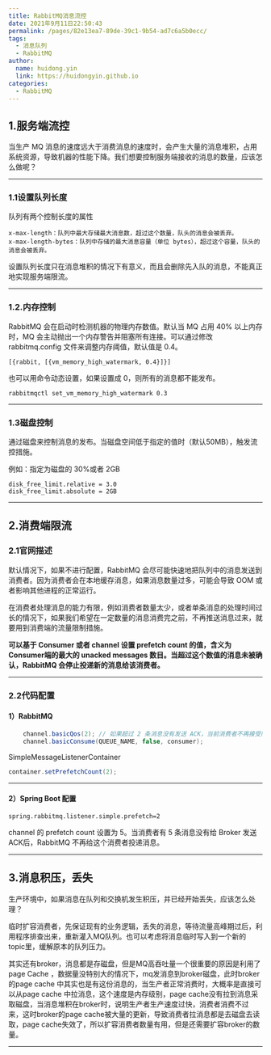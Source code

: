 ```yaml
---
title: RabbitMQ消息流控
date: 2021年9月11日22:50:43
permalink: /pages/82e13ea7-89de-39c1-9b54-ad7c6a5b0ecc/
tags: 
  - 消息队列
  - RabbitMQ
author: 
  name: huidong.yin
  link: https://huidongyin.github.io
categories: 
  - RabbitMQ
---
```


## 1.服务端流控

当生产 MQ 消息的速度远大于消费消息的速度时，会产生大量的消息堆积，占用系统资源，导致机器的性能下降。我们想要控制服务端接收的消息的数量，应该怎么做呢？

---

### 1.1设置队列长度

队列有两个控制长度的属性

```
x-max-length：队列中最大存储最大消息数，超过这个数量，队头的消息会被丢弃。
x-max-length-bytes：队列中存储的最大消息容量（单位 bytes），超过这个容量，队头的消息会被丢弃。
```

设置队列长度只在消息堆积的情况下有意义，而且会删除先入队的消息，不能真正地实现服务端限流。

---

### 1.2.内存控制

RabbitMQ 会在启动时检测机器的物理内存数值。默认当 MQ 占用 40% 以上内存时，MQ 会主动抛出一个内存警告并阻塞所有连接。可以通过修改rabbitmq.config 文件来调整内存阈值，默认值是 0.4。

```
[{rabbit, [{vm_memory_high_watermark, 0.4}]}]
```

也可以用命令动态设置，如果设置成 0，则所有的消息都不能发布。

```
rabbitmqctl set_vm_memory_high_watermark 0.3
```
---

### 1.3磁盘控制

通过磁盘来控制消息的发布。当磁盘空间低于指定的值时（默认50MB），触发流控措施。

例如：指定为磁盘的 30%或者 2GB

```
disk_free_limit.relative = 3.0
disk_free_limit.absolute = 2GB
```

---

## 2.消费端限流

### 2.1官网描述

默认情况下，如果不进行配置，RabbitMQ 会尽可能快速地把队列中的消息发送到消费者。因为消费者会在本地缓存消息，如果消息数量过多，可能会导致 OOM 或者影响其他进程的正常运行。

在消费者处理消息的能力有限，例如消费者数量太少，或者单条消息的处理时间过长的情况下，如果我们希望在一定数量的消息消费完之前，不再推送消息过来，就要用到消费端的流量限制措施。

**可以基于 Consumer 或者 channel 设置 prefetch count 的值，含义为 Consumer端的最大的 unacked messages 数目。当超过这个数值的消息未被确认，RabbitMQ 会停止投递新的消息给该消费者。**

---

### 2.2代码配置

#### 1）RabbitMQ

```java
	channel.basicQos(2); // 如果超过 2 条消息没有发送 ACK，当前消费者不再接受队列消息
	channel.basicConsume(QUEUE_NAME, false, consumer);
```

SimpleMessageListenerContainer

```java
container.setPrefetchCount(2);
```
---

#### 2）Spring Boot 配置

```
spring.rabbitmq.listener.simple.prefetch=2
```

channel 的 prefetch count 设置为 5。当消费者有 5 条消息没有给 Broker 发送 ACK后，RabbitMQ 不再给这个消费者投递消息。

---

## 3.消息积压，丢失

生产环境中，如果消息在队列和交换机发生积压，并已经开始丢失，应该怎么处理？

临时扩容消费者，先保证现有的业务逻辑，丢失的消息，等待流量高峰期过后，利用程序排查出来，重新灌入MQ队列。也可以考虑将消息临时写入到一个新的topic里，缓解原本的队列压力。

其实还有broker，消息都是存磁盘，但是MQ高吞吐量一个很重要的原因是利用了page Cache ，数据量没特别大的情况下，mq发消息到broker磁盘，此时broker的page cache 中其实也是有这份消息的，当生产者正常消费时，大概率是直接可以从page cache 中拉消息，这个速度是内存级别，page cache没有拉到消息采取磁盘，当消息堆积在broker时，说明生产者生产速度过快，消费者消费不过来，这时broker的page cache被大量的更新，导致消费者拉消息都是去磁盘去读取，page cache失效了，所以扩容消费者数量有用，但是还需要扩容broker的数量。

---